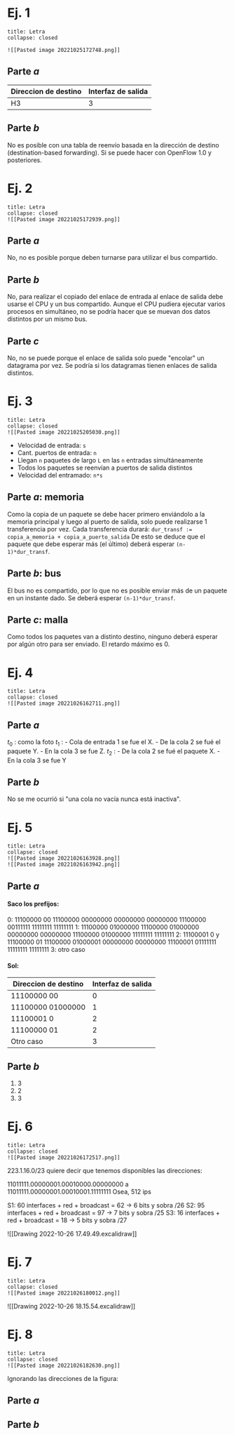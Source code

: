 
# Ej. 1
```ad-info
title: Letra
collapse: closed

![[Pasted image 20221025172748.png]]
```
## Parte *a*

| Direccion de destino | Interfaz de salida |
| -------------------- | ------------------ |
| H3                   | 3                  |

## Parte *b*
No es posible con una tabla de reenvío basada en la dirección de destino (destination-based forwarding). Si se puede hacer con OpenFlow 1.0 y posteriores.

# Ej. 2
```ad-info
title: Letra
collapse: closed
![[Pasted image 20221025172939.png]]
```

## Parte *a*
No, no es posible porque deben turnarse para utilizar el bus compartido.

## Parte *b*
No, para realizar el copiado del enlace de entrada al enlace de salida debe usarse el CPU y un bus compartido. Aunque el CPU pudiera ejecutar varios procesos en simultáneo, no se podría hacer que se muevan dos datos distintos por un mismo bus.

## Parte *c*
No, no se puede porque el enlace de salida solo puede "encolar" un datagrama por vez. Se podría si los datagramas tienen enlaces de salida distintos.

# Ej. 3
```ad-info
title: Letra
collapse: closed
![[Pasted image 20221025205030.png]]
```

- Velocidad de entrada: `s`
- Cant. puertos de entrada: `n`
- Llegan `n` paquetes de largo `L` en las `n` entradas simultáneamente
- Todos los paquetes se reenvían a puertos de salida distintos
- Velocidad del entramado: `n*s`

## Parte *a*: memoria
Como la copia de un paquete se debe hacer primero enviándolo a la memoria principal y luego al puerto de salida, solo puede realizarse 1 transferencia por vez. Cada transferencia durará: `dur_transf := copia_a_memoria + copia_a_puerto_salida`
De esto se deduce que el paquete que debe esperar más (el último) deberá esperar `(n-1)*dur_transf`.

## Parte *b*: bus
El bus no es compartido, por lo que no es posible enviar más de un paquete en un instante dado. Se deberá esperar `(n-1)*dur_transf`.

## Parte *c*: malla
Como todos los paquetes van a distinto destino, ninguno deberá esperar por algún otro para ser enviado. El retardo máximo es 0.

# Ej. 4
```ad-info
title: Letra
collapse: closed
![[Pasted image 20221026162711.png]]
```

## Parte *a*
$t_0$ : como la foto
$t_1$ : 
	- Cola de entrada 1 se fue el X. 
	- De la cola 2 se fué el paquete Y. 
	- En la cola 3 se fue Z.
$t_2$ :
	- De la cola 2 se fué el paquete X. 
	- En la cola 3 se fue Y 

## Parte *b*
No se me ocurrió si "una cola no vacía nunca está inactiva".

# Ej. 5
```ad-info
title: Letra
collapse: closed
![[Pasted image 20221026163928.png]]
![[Pasted image 20221026163942.png]]
```

## Parte *a*
#### Saco los prefijos:
0:  11100000 00
	11100000 00000000 00000000 00000000
	11100000 00111111 11111111 11111111
1:  11100000 01000000
	11100000 01000000 00000000 00000000
	11100000 01000000 11111111 11111111
2:  11100001 0 y 11100000 01
	11100000 01000001 00000000 00000000 
	11100001 01111111 11111111 11111111
3: otro caso
#### Sol:
| Direccion de destino | Interfaz de salida |
| -------------------- | ------------------ |
| 11100000 00  | 0                |
|     11100000 01000000      | 1                |
|     11100001 0          | 2                |
|      11100000 01         | 2                |
|    Otro caso         | 3                |


## Parte *b*

1. 3
2. 2
3. 3

# Ej. 6
```ad-info
title: Letra
collapse: closed
![[Pasted image 20221026172517.png]]
```

223.1.16.0/23 quiere decir que tenemos disponibles las direcciones:

11011111.00000001.00010000.00000000 
	a
11011111.00000001.00010001.11111111
Osea, 512 ips

S1: 
	60 interfaces + red + broadcast = 62 -> 6 bits y sobra
	/26
S2: 
	95 interfaces + red + broadcast = 97 -> 7 bits y sobra
	/25
S3:
	16 interfaces + red + broadcast = 18 -> 5 bits y sobra
	/27

![[Drawing 2022-10-26 17.49.49.excalidraw]]

# Ej. 7
```ad-info
title: Letra
collapse: closed
![[Pasted image 20221026180012.png]]
```

![[Drawing 2022-10-26 18.15.54.excalidraw]]

# Ej. 8
```ad-info
title: Letra
collapse: closed
![[Pasted image 20221026182630.png]]
```
Ignorando las direcciones de la figura:
## Parte *a*

## Parte *b*
